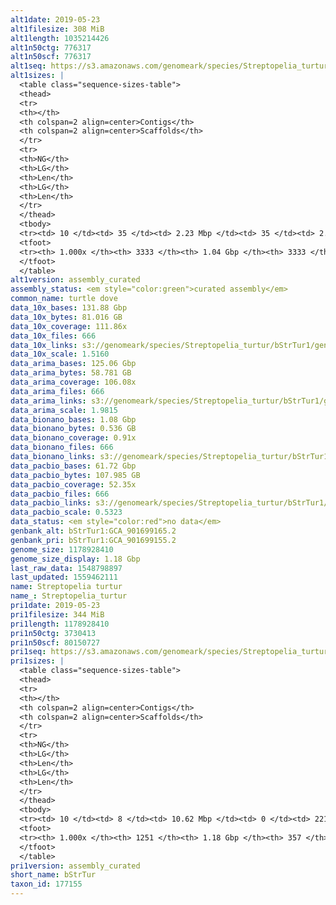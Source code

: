 ```yaml
---
alt1date: 2019-05-23
alt1filesize: 308 MiB
alt1length: 1035214426
alt1n50ctg: 776317
alt1n50scf: 776317
alt1seq: https://s3.amazonaws.com/genomeark/species/Streptopelia_turtur/bStrTur1/assembly_curated/bStrTur1.alt.cur.20190523.fasta.gz
alt1sizes: |
  <table class="sequence-sizes-table">
  <thead>
  <tr>
  <th></th>
  <th colspan=2 align=center>Contigs</th>
  <th colspan=2 align=center>Scaffolds</th>
  </tr>
  <tr>
  <th>NG</th>
  <th>LG</th>
  <th>Len</th>
  <th>LG</th>
  <th>Len</th>
  </tr>
  </thead>
  <tbody>
  <tr><td> 10 </td><td> 35 </td><td> 2.23 Mbp </td><td> 35 </td><td> 2.23 Mbp </td></tr>  <tr><td> 20 </td><td> 89 </td><td> 1.68 Mbp </td><td> 89 </td><td> 1.68 Mbp </td></tr>  <tr><td> 30 </td><td> 159 </td><td> 1.29 Mbp </td><td> 159 </td><td> 1.29 Mbp </td></tr>  <tr><td> 40 </td><td> 250 </td><td> 1.01 Mbp </td><td> 250 </td><td> 1.01 Mbp </td></tr>  <tr style="background-color:#cccccc;"><td> 50 </td><td> 368 </td><td> 0.78 Mbp </td><td> 368 </td><td> 0.78 Mbp </td></tr>  <tr><td> 60 </td><td> 523 </td><td> 0.58 Mbp </td><td> 523 </td><td> 0.58 Mbp </td></tr>  <tr><td> 70 </td><td> 736 </td><td> 409.15 Kbp </td><td> 736 </td><td> 409.15 Kbp </td></tr>  <tr><td> 80 </td><td> 1055 </td><td> 255.11 Kbp </td><td> 1055 </td><td> 255.11 Kbp </td></tr>  <tr><td> 90 </td><td> 1635 </td><td> 125.98 Kbp </td><td> 1635 </td><td> 125.98 Kbp </td></tr>  <tr><td> 100 </td><td> 3332 </td><td> 243  bp </td><td> 3332 </td><td> 243  bp </td></tr>  </tbody>
  <tfoot>
  <tr><th> 1.000x </th><th> 3333 </th><th> 1.04 Gbp </th><th> 3333 </th><th> 1.04 Gbp </th></tr>
  </tfoot>
  </table>
alt1version: assembly_curated
assembly_status: <em style="color:green">curated assembly</em>
common_name: turtle dove
data_10x_bases: 131.88 Gbp
data_10x_bytes: 81.016 GB
data_10x_coverage: 111.86x
data_10x_files: 666
data_10x_links: s3://genomeark/species/Streptopelia_turtur/bStrTur1/genomic_data/10x/<br>
data_10x_scale: 1.5160
data_arima_bases: 125.06 Gbp
data_arima_bytes: 58.781 GB
data_arima_coverage: 106.08x
data_arima_files: 666
data_arima_links: s3://genomeark/species/Streptopelia_turtur/bStrTur1/genomic_data/arima/<br>
data_arima_scale: 1.9815
data_bionano_bases: 1.08 Gbp
data_bionano_bytes: 0.536 GB
data_bionano_coverage: 0.91x
data_bionano_files: 666
data_bionano_links: s3://genomeark/species/Streptopelia_turtur/bStrTur1/genomic_data/bionano/<br>
data_pacbio_bases: 61.72 Gbp
data_pacbio_bytes: 107.985 GB
data_pacbio_coverage: 52.35x
data_pacbio_files: 666
data_pacbio_links: s3://genomeark/species/Streptopelia_turtur/bStrTur1/genomic_data/pacbio/<br>
data_pacbio_scale: 0.5323
data_status: <em style="color:red">no data</em>
genbank_alt: bStrTur1:GCA_901699165.2
genbank_pri: bStrTur1:GCA_901699155.2
genome_size: 1178928410
genome_size_display: 1.18 Gbp
last_raw_data: 1548798897
last_updated: 1559462111
name: Streptopelia turtur
name_: Streptopelia_turtur
pri1date: 2019-05-23
pri1filesize: 344 MiB
pri1length: 1178928410
pri1n50ctg: 3730413
pri1n50scf: 80150727
pri1seq: https://s3.amazonaws.com/genomeark/species/Streptopelia_turtur/bStrTur1/assembly_curated/bStrTur1.pri.cur.20190523.fasta.gz
pri1sizes: |
  <table class="sequence-sizes-table">
  <thead>
  <tr>
  <th></th>
  <th colspan=2 align=center>Contigs</th>
  <th colspan=2 align=center>Scaffolds</th>
  </tr>
  <tr>
  <th>NG</th>
  <th>LG</th>
  <th>Len</th>
  <th>LG</th>
  <th>Len</th>
  </tr>
  </thead>
  <tbody>
  <tr><td> 10 </td><td> 8 </td><td> 10.62 Mbp </td><td> 0 </td><td> 221.44 Mbp </td></tr>  <tr><td> 20 </td><td> 21 </td><td> 7.85 Mbp </td><td> 1 </td><td> 169.96 Mbp </td></tr>  <tr><td> 30 </td><td> 38 </td><td> 6.16 Mbp </td><td> 1 </td><td> 169.96 Mbp </td></tr>  <tr><td> 40 </td><td> 60 </td><td> 4.72 Mbp </td><td> 2 </td><td> 125.29 Mbp </td></tr>  <tr style="background-color:#cccccc;"><td> 50 </td><td> 88 </td><td style="background-color:#88ff88;"> 3.73 Mbp </td><td> 3 </td><td style="background-color:#88ff88;"> 80.15 Mbp </td></tr>  <tr><td> 60 </td><td> 122 </td><td> 2.96 Mbp </td><td> 5 </td><td> 70.85 Mbp </td></tr>  <tr><td> 70 </td><td> 169 </td><td> 2.10 Mbp </td><td> 8 </td><td> 34.57 Mbp </td></tr>  <tr><td> 80 </td><td> 242 </td><td> 1.21 Mbp </td><td> 12 </td><td> 22.27 Mbp </td></tr>  <tr><td> 90 </td><td> 399 </td><td> 478.08 Kbp </td><td> 19 </td><td> 10.84 Mbp </td></tr>  <tr><td> 100 </td><td> 1250 </td><td> 222  bp </td><td> 356 </td><td> 5.49 Kbp </td></tr>  </tbody>
  <tfoot>
  <tr><th> 1.000x </th><th> 1251 </th><th> 1.18 Gbp </th><th> 357 </th><th> 1.18 Gbp </th></tr>
  </tfoot>
  </table>
pri1version: assembly_curated
short_name: bStrTur
taxon_id: 177155
---
```

